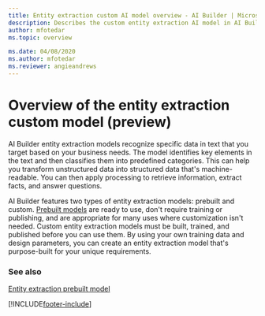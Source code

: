 ```yaml
---
title: Entity extraction custom AI model overview - AI Builder | Microsoft Docs
description: Describes the custom entity extraction AI model in AI Builder.
author: mfotedar
ms.topic: overview

ms.date: 04/08/2020
ms.author: mfotedar
ms.reviewer: angieandrews
---
```


# Overview of the entity extraction custom model (preview)

AI Builder entity extraction models recognize specific data in text that you target based on your business needs. The model identifies key elements in the text and then classifies them into predefined categories. This can help you transform unstructured data into structured data that's machine-readable. You can then apply processing to retrieve information, extract facts, and answer questions.

AI Builder features two types of entity extraction models: prebuilt and custom. [Prebuilt models](prebuilt-overview.md) are ready to use, don't require training or publishing, and are appropriate for many uses where customization isn't needed. Custom entity extraction models must be built, trained, and published before you can use them. By using your own training data and design parameters, you can create an entity extraction model that's purpose-built for your unique requirements.

### See also

[Entity extraction prebuilt model](prebuilt-entity-extraction.md)


[!INCLUDE[footer-include](includes/footer-banner.md)]